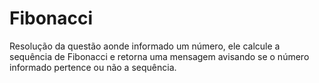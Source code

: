 # Fibonacci

Resolução da questão aonde informado um número, ele calcule a sequência de Fibonacci e retorna uma mensagem avisando se o número informado pertence ou não a sequência.
